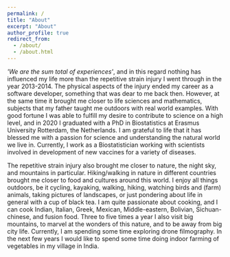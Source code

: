 ```yaml
---
permalink: /
title: "About"
excerpt: "About"
author_profile: true
redirect_from: 
  - /about/
  - /about.html
---
```


*'We are the sum total of experiences'*, and in this regard nothing has influenced my life more than the repetitive strain injury I went through in the year 2013-2014. The physical aspects of the injury ended my career as a software developer, something that was dear to me back then. However, at the same time it brought me closer to life sciences and mathematics, subjects that my father taught me outdoors with real world examples. With good fortune I was able to fulfill my desire to contribute to science on a high level, and in 2020 I graduated with a PhD in Biostatistics at Erasmus University Rotterdam, the Netherlands. I am grateful to life that it has blessed me with a passion for science and understanding the natural world we live in. Currently, I work as a Biostatistician working with scientists involved in development of new vaccines for a variety of diseases.

The repetitive strain injury also brought me closer to nature, the night sky, and mountains in particular. Hiking/walking in nature in different countries brought me closer to food and cultures around this world. I enjoy all things outdoors, be it cycling, kayaking, walking, hiking, watching birds and (farm) animals, taking pictures of landscapes, or just pondering about life in general with a cup of black tea. I am quite passionate about cooking, and I can cook Indian, Italian, Greek, Mexican, Middle-eastern, Bolivian, Sichuan-chinese, and fusion food. Three to five times a year I also visit big mountains, to marvel at the wonders of this nature, and to be away from big city life. Currently, I am spending some time exploring drone filmography. In the next few years I would like to spend some time doing indoor farming of vegetables in my village in India.